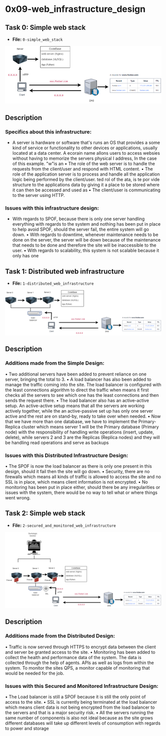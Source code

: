 # 0x09-web_infrastructure_design

## Task 0: Simple web stack
- **File:** `0-simple_web_stack` 

![alt text](Task0.drawio.png)
## **Description** 
### Specifics about this infrastructure:
- A server is hardware or software that's runs an OS that provides a some kind of service or functionality to other devices or applications, usually located at a data center.
A ecorain name allons users to access websies without having to memorize the servers physical I address, In the case of this example. "w"is an
• The role of the web server is to handle the requests from the client/user and respond with HTML content.
• The role of the application server is to process and handle all the application logic being performed by the client/user. ted rol of the ata, is te por vide structure to the applications data by giving it a place to be stored where it can then be accessed and used as
• The client/user is communicating to the server using HTTP.

### Issues with this infrastructure design:
- With regards to SPOF, because there is only one server handling everything with regards to the system and nothing has been put in place to help avoid
SPOF, should the server fail, the entire system will go down.
• With regards to downtime, whenever maintenance needs to be done on the server, the server will be down because of the maintenance that needs to be done and therefore the site will be inaccessible to the user.
• With regards to scalability, this system is not scalable because it only has one

## Task 1: Distributed web infrastructure
- **File:** `1-distributed_web_infrastructure`

![alt text](Task1.drawio.png)
## **Description** 
### Additions made from the Simple Design:
• Two additional servers have been added to prevent reliance on one server, bringing the total to 3.
• A load balancer has also been added to manage the traffic coming into the site. The load balancer is configured with the least connections algorithm to direct the traffic when means it first checks all the servers to see which one has the least connections and then sends the request there.
• The load balancer also has an active-active setup. An active-active setup means that all the servers are working actively together, while the an active-passive set up has only one server active and the rest are on stand-by, ready to take over when needed.
• Now that we have more than one database, we have to implement the Primary-Replica cluster which means server 1 will be the Primary database (Primary node) with the responsibility of handling write operations (insert, update, delete), while servers 2 and 3 are the Replicas (Replica nodes) and they will be handling read operations and serve as backups

### Issues with this Distributed Infrastructure Design:
• The SPOF is now the load balancer as there is only one present in this design, should it fail then the site will go down.
• Security, there are no firewalls which means all kinds of traffic is allowed to access the site and no SSL is in place, which means client information is not encrypted.
• No monitoring has been put in place either, should there be any irregularities or issues with the system, there would be no way to tell what or where things went wrong.

## Task 2: Simple web stack
- **File:** `2-secured_and_monitored_web_infrastructure`

![alt text](Task2.drawio.png)
## **Description** 
### Additions made from the Distributed Design:
• Traffic is now served through HTTPS to encrypt data between the client and server
be granted access to the site.
• Monitoring has been added to collect the health and performance data of the system. The data is collected through the help of agents.
APls as well as logs from within the system. To monitor the sites QPS, a monitor capable of monitoring that would be needed for the job.

### Issues with this Secured and Monitored Infrastructure Design:
• The Load balancer is still a SPOF because it is still the only point of access to the site.
• SSL is currently being terminated at the load balancer which means client data is not being encrypted from the load balancer to the servers and that is a major security risk.
• All the servers running the same number of components is also not ideal because as the site grows different databases will take up different levels of consumption with regards to power and storage